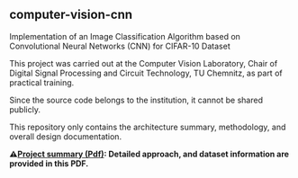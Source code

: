 ## computer-vision-cnn

Implementation of an Image Classification Algorithm based on Convolutional Neural Networks (CNN) for CIFAR-10 Dataset

This project was carried out at the Computer Vision Laboratory, Chair of Digital Signal Processing and Circuit Technology, TU Chemnitz, as part of practical training.  

Since the source code belongs to the institution, it cannot be shared publicly.  

This repository only contains the architecture summary, methodology, and overall design documentation.

**⚠️[Project summary (Pdf)](docs/project-summary.pdf): Detailed approach, and dataset information are provided in this PDF.**

